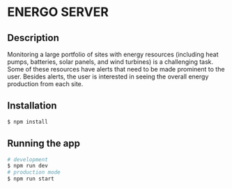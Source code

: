 # ENERGO SERVER

## Description

Monitoring a large portfolio of sites with energy resources (including heat pumps, batteries, solar
panels, and wind turbines) is a challenging task. Some of these resources have alerts that need
to be made prominent to the user. Besides alerts, the user is interested in seeing the overall
energy production from each site.

## Installation

```bash
$ npm install
```

## Running the app

```bash
# development
$ npm run dev
# production mode
$ npm run start
```


